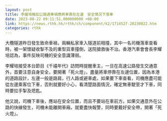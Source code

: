 ```yaml
---
layout: post
title: 李耀培稱如公路遇車禍應將車靠在左邊　安全情況下落車
date: 2023-08-22 09:11:51.000000000 +08:00
link: https://news.rthk.hk/rthk/ch/component/k2/1714527-20230822.htm
categories: rthk
---
```


大欖隧道昨日發生致命車禍，兩輛私家車入隧道前相撞，其中一名司機落車查看時，被一架懷疑收掣不及的重型貨車撞倒，送院搶救後不治。香港汽車會會長李耀培認為，事件反映司機的安全意識薄弱。

李耀培接受本台節目《千禧年代》訪問時提醒車主，一旦在高速公路發生交通意外，首要注意自身安全，要開著「死火燈」，盡量將車停靠在左邊位置，因為本港的道路設計，左邊一般是路肩，行人路或避車處，如果要下車查看，司機應盡可能從左邊乘客位下車，否則就要好小心，看清楚路面情況，確定無車駛至才下車，同時要拉手掣及熄匙。

他又說，司機下車後，應站在安全位置，而且不要站在車前方。如果交通意外在公路的快線發生，司機未能離開車廂，就要盡快報警，同時要戴好安全帶，開著「死火燈」。
